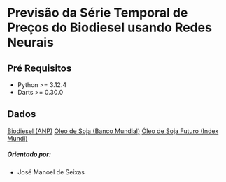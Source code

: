 # Previsão da Série Temporal de Preços do Biodiesel usando Redes Neurais

## Pré Requisitos
- Python >= 3.12.4
- Darts >= 0.30.0

## Dados
[Biodiesel (ANP)](https://www.gov.br/anp/pt-br/assuntos/precos-e-defesa-da-concorrencia/precos/precos-de-produtores-e-importadores-de-derivados-de-petroleo)
[Óleo de Soja (Banco Mundial)](https://thedocs.worldbank.org/en/doc/5d903e848db1d1b83e0ec8f744e55570-0350012021/related/CMO-Historical-Data-Monthly.xlsx)
[Óleo de Soja Futuro (Index Mundi)](https://www.indexmundi.com/commodities/?commodity=soybean-oil&months=360)

##### Orientado por:
* José Manoel de Seixas